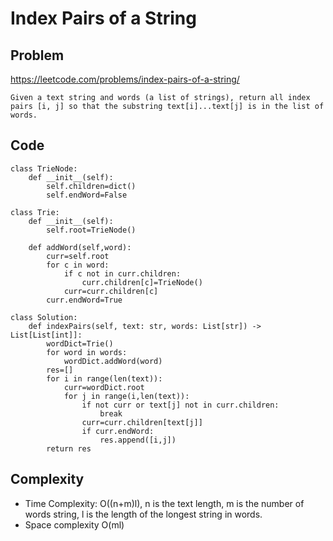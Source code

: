 # Index Pairs of a String
## Problem
https://leetcode.com/problems/index-pairs-of-a-string/
```
Given a text string and words (a list of strings), return all index pairs [i, j] so that the substring text[i]...text[j] is in the list of words.
```

## Code
```
class TrieNode:
    def __init__(self):
        self.children=dict()
        self.endWord=False

class Trie:
    def __init__(self):
        self.root=TrieNode()
    
    def addWord(self,word):
        curr=self.root
        for c in word:
            if c not in curr.children:
                curr.children[c]=TrieNode()
            curr=curr.children[c]
        curr.endWord=True
        
class Solution:
    def indexPairs(self, text: str, words: List[str]) -> List[List[int]]:
        wordDict=Trie()
        for word in words:
            wordDict.addWord(word)
        res=[]
        for i in range(len(text)):
            curr=wordDict.root
            for j in range(i,len(text)):
                if not curr or text[j] not in curr.children:
                    break
                curr=curr.children[text[j]]
                if curr.endWord:
                    res.append([i,j])
        return res
```
## Complexity
- Time Complexity: O((n+m)l), n is the text length, m is the number of words string, l is the length of the longest string in words. 
- Space complexity O(ml)


